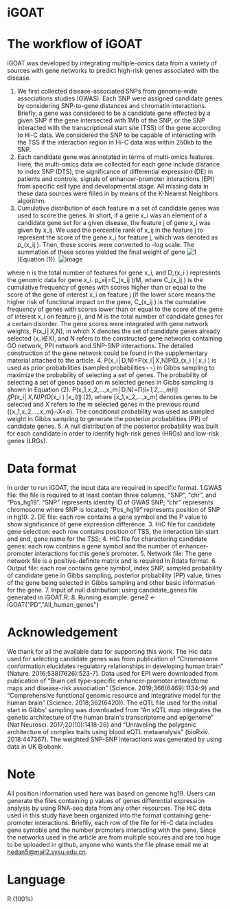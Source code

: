 # iGOAT
# The workflow of iGOAT
iGOAT was developed by integrating multiple-omics data from a variety of sources with gene networks to predict high-risk genes associated with the disease. 

1. We first collected disease-associated SNPs from genome-wide associations studies (GWAS). Each SNP were assigned candidate genes by considering SNP-to-gene distances and chromatin interactions. Briefly, a gene was considered to be a candidate gene effected by a given SNP if the gene intersected with 1Mb of the SNP, or the SNP interacted with the transcriptional start site (TSS) of the gene according to Hi-C data. We considered the SNP to be capable of interacting with the TSS if the interaction region in Hi-C data was within 250kb to the SNP. 
2. Each candidate gene was annotated in terms of multi-omics features. Here, the multi-omics data we collected for each gene include distance to index SNP (DTS), the significance of differential expression (DE) in patients and controls, signals of enhancer-promoter interactions (EPI) from specific cell type and developmental stage. All missing data in these data sources were filled in by means of the K-Nearest Neighbors algorithm. 
3. Cumulative distribution of each feature in a set of candidate genes was used to score the genes. In short, if a gene x_i was an element of a candidate gene set for a given disease, the feature j of gene x_i was given by x_ij. We used the percentile rank of x_ij in the feature j to represent the score of the gene x_i for feature j, which was denoted as p_(x_ij ). Then, these scores were converted to -log scale. The summation of these scores yielded the final weight of gene ![1](https://latex.codecogs.com/svg.image?x_{i}) (Equation (1)). 
![image](https://user-images.githubusercontent.com/67153388/177130371-34759708-6daf-4f74-a56d-4c8d1b1cd73e.png)

where n is the total number of features for gene x_i, and D_(x_i ) represents the genomic data for gene x_i. p_xij=C_(x_ij )/M, where C_(x_ij ) is the cumulative frequency of genes with scores higher than or equal to the score of the gene of interest x_i on feature j (if the lower score means the higher risk of functional impact on the gene, C_(x_ij ) is the cumulative frequency of genes with scores lower than or equal to the score of the gene of interest x_i on feature j), and M is the total number of candidate genes for a certain disorder. The gene scores were integrated with gene network weights, P(x_i│X,N), in which X denotes the set of candidate genes already selected (x_i∉X), and N refers to the constructed gene networks containing GO network, PPI network and SNP-SNP interactions. The detailed construction of the gene network could be found in the supplementary material attached to the article. 
4. P(x_i│D,N)=P(x_i│X,N)P(D_(x_i )│x_i ) is used as prior probabilities (sampled probabilities¬¬) in Gibbs sampling to maximize the probability of selecting a set of genes. The probability of selecting a set of genes based on m selected genes in Gibbs sampling is shown in Equation (2). 
P(x_1,x_2,…,x_m│D,N)=∏_(i=1,2,…,m)▒〖P(x_i│X,N)P(D_(x_i ) |x_i)〗  (2),
where [x_1,x_2,…,x_m] denotes genes to be selected and X refers to the m selected genes in the previous round ({x_1,x_2,…,x_m}∩X=∅). The conditional probability was used as sampled weight in Gibbs sampling to generate the posterior probabilities (PP) of candidate genes. 
5. A null distribution of the posterior probability was built for each candidate in order to identify high-risk genes (HRGs) and low-risk genes (LRGs). 
# Data format
In order to run iGOAT, the input data are required in specific format. 
1.GWAS file: the file is required to at least contain three columns, “SNP”, “chr”, and “Pos_hg19”. “SNP” represents identity ID of GWAS SNP; “chr” represents chromosome where SNP is located; “Pos_hg19” represents position of SNP in hg19.
2. DE file: each row contains a gene symbol and the P value to show significance of gene expression difference.
3. HiC file for candidate gene selection: each row contains position of TSS, the interaction bin start and end, gene name for the TSS;
4. HiC file for charactering candidate genes: each row contains a gene symbol and the number of enhancer-promoter interactions for this gene’s promoter.
5. Network file: The gene network file is a positive-definite matrix and is required in Rdata format. 
6. Output file: each row contains gene symbol, index SNP, sampled probability of candidate gene in Gibbs sampling, posterior probability (PP) value, times of the gene being selected in Gibbs sampling and other basic information for the gene.
7. Input of null distribution: using candidate_genes file generated in iGOAT.R.
8. Running example: gene2 <- iGOAT("PD","All_human_genes")
# Acknowledgement
We thank for all the available data for supporting this work. The Hic data used for selecting candidate genes was from publication of “Chromosome conformation elucidates regulatory relationships in developing human brain” (Nature. 2016;538(7626):523-7). Data used for EPI were downloaded from publication of “Brain cell type-specific enhancer-promoter interactome maps and disease-risk association” (Science. 2019;366(6469):1134-9) and “Comprehensive functional genomic resource and integrative model for the human brain” (Science. 2018;362(6420)). The eQTL file used for the initial start in Gibbs’ sampling was downloaded from “An xQTL map integrates the genetic architecture of the human brain's transcriptome and epigenome” (Nat Neurosci. 2017;20(10):1418-26) and “Unraveling the polygenic architecture of complex traits using blood eQTL metaanalysis” (bioRxiv. 2018:447367). The weighted SNP-SNP interactions was generated by using data in UK Biobank.
# Note
All position information used here was based on genome hg19. Users can generate the files containing p values of genes differential expression analysis by using RNA-seq data from any other resources. The HiC data used in this study have been organized into the format containing gene-promoter interactions. Briefily, each row of the file for Hi-C data includes gene symoble and the number promoters interacting with the gene. Since the networks used in the article are from multiple scoures and are too huge to be uploaded in github, anyone who wants the file please email me at hedan5@mail2.sysu.edu.cn.
# Language
R (100%)
